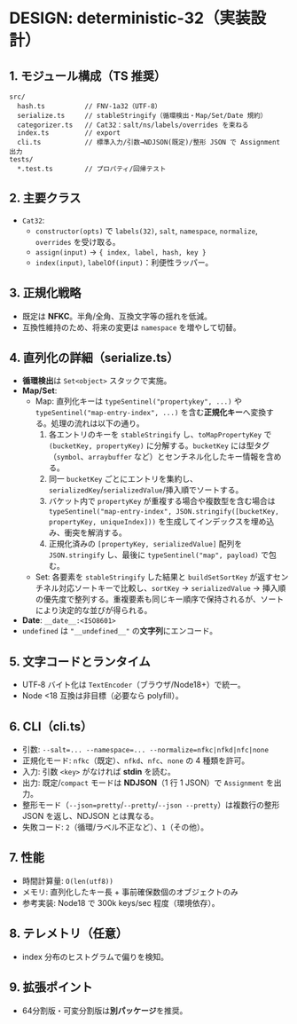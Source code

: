 # DESIGN: deterministic-32（実装設計）

## 1. モジュール構成（TS 推奨）
```
src/
  hash.ts          // FNV-1a32（UTF-8）
  serialize.ts     // stableStringify（循環検出・Map/Set/Date 規約）
  categorizer.ts   // Cat32：salt/ns/labels/overrides を束ねる
  index.ts         // export
  cli.ts           // 標準入力/引数→NDJSON(既定)/整形 JSON で Assignment 出力
tests/
  *.test.ts        // プロパティ/回帰テスト
```

## 2. 主要クラス
- `Cat32`:
  - `constructor(opts)` で `labels(32)`, `salt`, `namespace`, `normalize`, `overrides` を受け取る。
  - `assign(input)` → `{ index, label, hash, key }`
  - `index(input)`, `labelOf(input)`：利便性ラッパー。

## 3. 正規化戦略
- 既定は **NFKC**。半角/全角、互換文字等の揺れを低減。
- 互換性維持のため、将来の変更は `namespace` を増やして切替。

## 4. 直列化の詳細（serialize.ts）
- **循環検出**は `Set<object>` スタックで実施。
- **Map/Set**:
  - Map: 直列化キーは `typeSentinel("propertykey", ...)` や `typeSentinel("map-entry-index", ...)` を含む**正規化キー**へ変換する。処理の流れは以下の通り。
    1. 各エントリのキーを `stableStringify` し、`toMapPropertyKey` で `(bucketKey, propertyKey)` に分解する。`bucketKey` には型タグ（`symbol`、`arraybuffer` など）とセンチネル化したキー情報を含める。
    2. 同一 `bucketKey` ごとにエントリを集約し、`serializedKey`/`serializedValue`/挿入順でソートする。
    3. バケット内で `propertyKey` が重複する場合や複数型を含む場合は `typeSentinel("map-entry-index", JSON.stringify([bucketKey, propertyKey, uniqueIndex]))` を生成してインデックスを埋め込み、衝突を解消する。
    4. 正規化済みの `[propertyKey, serializedValue]` 配列を `JSON.stringify` し、最後に `typeSentinel("map", payload)` で包む。
  - Set: 各要素を `stableStringify` した結果と `buildSetSortKey` が返すセンチネル対応ソートキーで比較し、`sortKey` → `serializedValue` → 挿入順の優先度で整列する。重複要素も同じキー順序で保持されるが、ソートにより決定的な並びが得られる。
- **Date**: `__date__:<ISO8601>`
- `undefined` は `"__undefined__"` の**文字列**にエンコード。

## 5. 文字コードとランタイム
- UTF‑8 バイト化は `TextEncoder`（ブラウザ/Node18+）で統一。
- Node <18 互換は非目標（必要なら polyfill）。

## 6. CLI（cli.ts）
- 引数: `--salt=... --namespace=... --normalize=nfkc|nfkd|nfc|none`
- 正規化モード: `nfkc`（既定）、`nfkd`、`nfc`、`none` の 4 種類を許可。
- 入力: 引数 `<key>` がなければ **stdin** を読む。
- 出力: 既定/`compact` モードは **NDJSON**（1 行 1 JSON）で `Assignment` を出力。
- 整形モード（`--json=pretty`/`--pretty`/`--json --pretty`）は複数行の整形 JSON を返し、NDJSON とは異なる。
- 失敗コード: `2`（循環/ラベル不正など）、`1`（その他）。

## 7. 性能
- 時間計算量: `O(len(utf8))`
- メモリ: 直列化したキー長 + 事前確保数個のオブジェクトのみ
- 参考実装: Node18 で 300k keys/sec 程度（環境依存）。

## 8. テレメトリ（任意）
- index 分布のヒストグラムで偏りを検知。

## 9. 拡張ポイント
- 64分割版・可変分割版は**別パッケージ**を推奨。
